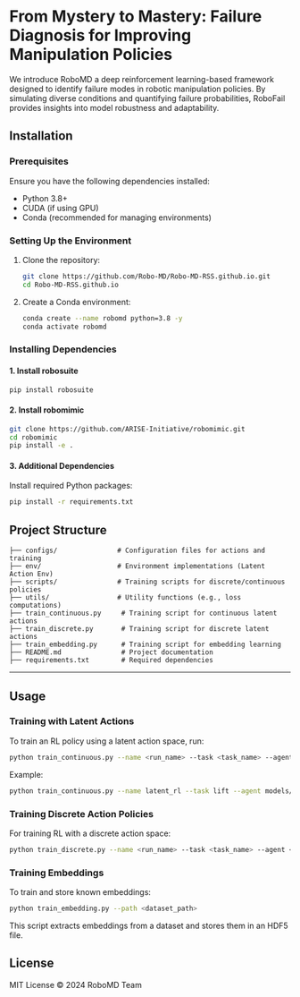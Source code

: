 # From Mystery to Mastery: Failure Diagnosis for Improving Manipulation Policies

We introduce RoboMD a deep reinforcement learning-based framework designed to identify failure modes in robotic manipulation policies. By simulating diverse conditions and quantifying failure probabilities, RoboFail provides insights into model robustness and adaptability.

## Installation

### Prerequisites
Ensure you have the following dependencies installed:
- Python 3.8+
- CUDA (if using GPU)
- Conda (recommended for managing environments)


### Setting Up the Environment
1. Clone the repository:
   ```bash
   git clone https://github.com/Robo-MD/Robo-MD-RSS.github.io.git
   cd Robo-MD-RSS.github.io
   ```

2. Create a Conda environment:
   ```bash
   conda create --name robomd python=3.8 -y
   conda activate robomd
   ```

### Installing Dependencies
#### 1. **Install robosuite**
   ```bash
   pip install robosuite
   ```


#### 2. **Install robomimic**
   ```bash
   git clone https://github.com/ARISE-Initiative/robomimic.git
   cd robomimic
   pip install -e .
   ```

#### 3. **Additional Dependencies**
   Install required Python packages:
   ```bash
   pip install -r requirements.txt
   ```

## Project Structure

```
├── configs/               # Configuration files for actions and training
├── env/                   # Environment implementations (Latent Action Env)
├── scripts/               # Training scripts for discrete/continuous policies
├── utils/                 # Utility functions (e.g., loss computations)
├── train_continuous.py     # Training script for continuous latent actions
├── train_discrete.py       # Training script for discrete latent actions
├── train_embedding.py      # Training script for embedding learning
├── README.md               # Project documentation
├── requirements.txt        # Required dependencies
```

---

## Usage

### Training with Latent Actions

To train an RL policy using a latent action space, run:
```bash
python train_continuous.py --name <run_name> --task <task_name> --agent <path_to_agent> --rl_timesteps 3000
```
Example:
```bash
python train_continuous.py --name latent_rl --task lift --agent models/bc_agent.pth --rl_timesteps 50000
```

### Training Discrete Action Policies

For training RL with a discrete action space:
```bash
python train_discrete.py --name <run_name> --task <task_name> --agent <path_to_agent> --rl_timesteps 3000
```

### Training Embeddings

To train and store known embeddings:
```bash
python train_embedding.py --path <dataset_path>
```
This script extracts embeddings from a dataset and stores them in an HDF5 file.







## License
MIT License © 2024 RoboMD Team

